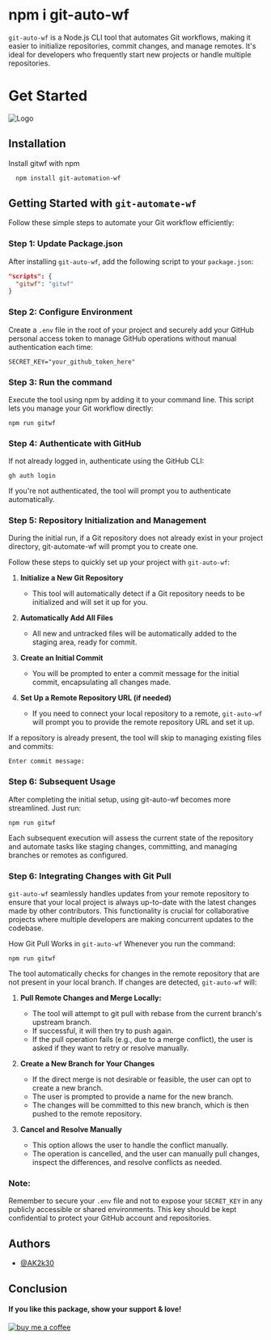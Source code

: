 # npm i git-auto-wf

`git-auto-wf` is a Node.js CLI tool that automates Git workflows, making it easier to initialize repositories, commit changes, and manage remotes. It's ideal for developers who frequently start new projects or handle multiple repositories.

# Get Started

![Logo](https://github.com/AK2k30/github-workflow-automation-npm-package/assets/105514643/8e5c5b2b-f332-49bd-acab-eaa3c29e3611)


## Installation

Install gitwf with npm

```bash
  npm install git-automation-wf
```

## Getting Started with `git-automate-wf`

Follow these simple steps to automate your Git workflow efficiently:

### Step 1: Update Package.json
After installing `git-auto-wf`, add the following script to your `package.json`:
```json
"scripts": {
  "gitwf": "gitwf"
}

```

### Step 2: Configure Environment
Create a `.env` file in the root of your project and securely add your GitHub personal access token to manage GitHub operations without manual authentication each time:

```plaintext
SECRET_KEY="your_github_token_here"
```

### Step 3: Run the command
Execute the tool using npm by adding it to your command line. This script lets you manage your Git workflow directly:

```plaintext
npm run gitwf
```

### Step 4: Authenticate with GitHub
If not already logged in, authenticate using the GitHub CLI:

```plaintext
gh auth login
```

If you're not authenticated, the tool will prompt you to authenticate automatically.

### Step 5: Repository Initialization and Management
During the initial run, if a Git repository does not already exist in your project directory, git-automate-wf will prompt you to create one. 

Follow these steps to quickly set up your project with `git-auto-wf`:

1. **Initialize a New Git Repository**
   - This tool will automatically detect if a Git repository needs to be initialized and will set it up for you.

2. **Automatically Add All Files**
   - All new and untracked files will be automatically added to the staging area, ready for commit.

3. **Create an Initial Commit**
   - You will be prompted to enter a commit message for the initial commit, encapsulating all changes made.

4. **Set Up a Remote Repository URL (if needed)**
   - If you need to connect your local repository to a remote, `git-auto-wf` will prompt you to provide the remote repository URL and set it up.

If a repository is already present, the tool will skip to managing existing files and commits:

```plaintext
Enter commit message:
```

### Step 6: Subsequent Usage
After completing the initial setup, using git-auto-wf becomes more streamlined. Just run:

```plaintext
npm run gitwf
```

Each subsequent execution will assess the current state of the repository and automate tasks like staging changes, committing, and managing branches or remotes as configured.

### Step 6: Integrating Changes with Git Pull
`git-auto-wf` seamlessly handles updates from your remote repository to ensure that your local project is always up-to-date with the latest changes made by other contributors. This functionality is crucial for collaborative projects where multiple developers are making concurrent updates to the codebase.

How Git Pull Works in `git-auto-wf`
Whenever you run the command:

```plaintext
npm run gitwf
```
The tool automatically checks for changes in the remote repository that are not present in your local branch. If changes are detected, `git-auto-wf` will:

1. **Pull Remote Changes and Merge Locally:**
   - The tool will attempt to git pull with rebase from the current branch's upstream branch.
   - If successful, it will then try to push again.
   - If the pull operation fails (e.g., due to a merge conflict), the user is asked if they want to retry or resolve manually.

2. **Create a New Branch for Your Changes**
   - If the direct merge is not desirable or feasible, the user can opt to create a new branch.
   - The user is prompted to provide a name for the new branch.
   - The changes will be committed to this new branch, which is then pushed to the remote repository.

3. **Cancel and Resolve Manually**
   - This option allows the user to handle the conflict manually.
   - The operation is cancelled, and the user can manually pull changes, inspect the differences, and resolve conflicts as needed.

### Note:
Remember to secure your `.env` file and not to expose your `SECRET_KEY` in any publicly accessible or shared environments. This key should be kept confidential to protect your GitHub account and repositories.

## Authors

- [@AK2k30](https://www.github.com/AK2k30)
## Conclusion

#### If you like this package, show your support & love!

[![buy me a coffee](https://res.cloudinary.com/customzone-app/image/upload/c_pad,w_200/v1712840190/bmc-button_wl78gx.png)](https://www.buymeacoffee.com/akashsunile)
